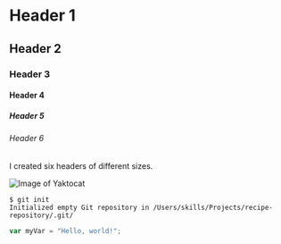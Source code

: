 # Header 1
## Header 2
### Header 3
#### Header 4
##### Header 5
###### Header 6

I created six headers of different sizes.

![Image of Yaktocat](https://octodex.github.com/images/yaktocat.png)

```
$ git init
Initialized empty Git repository in /Users/skills/Projects/recipe-repository/.git/
```
``` javascript
var myVar = "Hello, world!";
```
